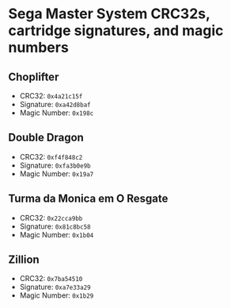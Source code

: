 # Sega Master System CRC32s, cartridge signatures, and magic numbers

## Choplifter

- CRC32: `0x4a21c15f`
- Signature: `0xa42d8baf`
- Magic Number: `0x198c`

## Double Dragon

- CRC32: `0xf4f848c2`
- Signature: `0xfa3b0e9b`
- Magic Number: `0x19a7`

## Turma da Monica em O Resgate

- CRC32: `0x22cca9bb`
- Signature: `0x81c8bc58`
- Magic Number: `0x1b04`

## Zillion

- CRC32: `0x7ba54510`
- Signature: `0xa7e33a29`
- Magic Number: `0x1b29`

